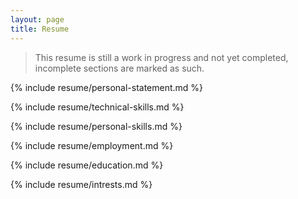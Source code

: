 ```yaml
---
layout: page
title: Resume
---
```


> This resume is still a work in progress and not yet completed, incomplete sections are marked as such.

{% include resume/personal-statement.md %}

{% include resume/technical-skills.md %}

{% include resume/personal-skills.md %}

{% include resume/employment.md %}

{% include resume/education.md %}

{% include resume/intrests.md %}
